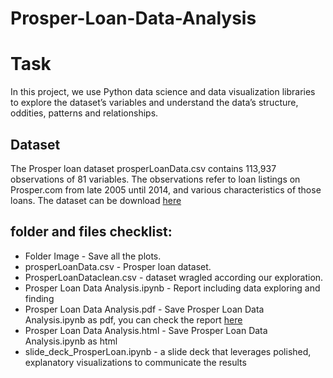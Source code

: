 
# Prosper-Loan-Data-Analysis

# Task

In this project, we use Python data science and data visualization libraries to explore the dataset’s variables and understand the data’s structure, oddities, patterns and relationships.

## Dataset

The Prosper loan dataset prosperLoanData.csv contains 113,937 observations of 81 variables. The observations refer to loan listings on Prosper.com from late 2005 until 2014, and various characteristics of those loans. The dataset can be download [here](https://www.google.com/url?q=https://s3.amazonaws.com/udacity-hosted-downloads/ud651/prosperLoanData.csv&sa=D&ust=1547358770029000)

## folder and files checklist:

* Folder Image - Save all the plots.
* prosperLoanData.csv - Prosper loan dataset.
* ProsperLoanDataclean.csv -  dataset wragled according our exploration.
* Prosper Loan Data Analysis.ipynb - Report including data exploring and finding
* Prosper Loan Data Analysis.pdf - Save Prosper Loan Data Analysis.ipynb as pdf, you can check the report [here](https://drive.google.com/open?id=1_wVGwnB4lfJzzKrbATmziZL4SMAHFbuu)
* Prosper Loan Data Analysis.html - Save Prosper Loan Data Analysis.ipynb as html
* slide_deck_ProsperLoan.ipynb - a slide deck that leverages polished, explanatory visualizations to communicate the results
 
